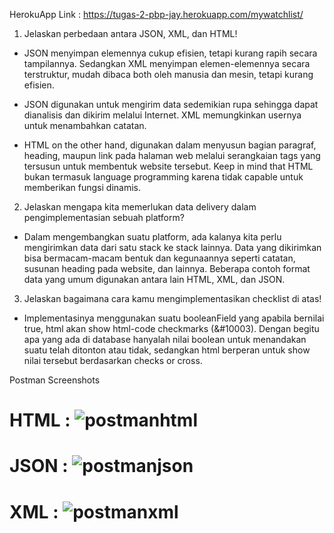 HerokuApp Link : https://tugas-2-pbp-jay.herokuapp.com/mywatchlist/

1. Jelaskan perbedaan antara JSON, XML, dan HTML!
  
  - JSON menyimpan elemennya cukup efisien, tetapi kurang rapih secara tampilannya. Sedangkan XML menyimpan elemen-elemennya secara terstruktur, mudah dibaca both oleh 
  manusia dan mesin, tetapi kurang efisien.

  - JSON digunakan untuk mengirim data sedemikian rupa sehingga dapat dianalisis dan dikirim melalui Internet. XML memungkinkan usernya untuk menambahkan catatan.

  - HTML on the other hand, digunakan dalam menyusun bagian paragraf, heading, maupun link pada halaman web melalui serangkaian tags yang tersusun untuk membentuk website 
  tersebut. Keep in mind that HTML bukan termasuk language programming karena tidak capable untuk memberikan fungsi dinamis.
  
2. Jelaskan mengapa kita memerlukan data delivery dalam pengimplementasian sebuah platform?
  
  - Dalam mengembangkan suatu platform, ada kalanya kita perlu mengirimkan data dari satu stack ke stack lainnya. Data yang dikirimkan bisa bermacam-macam bentuk dan 
  kegunaannya seperti catatan, susunan heading pada website, dan lainnya. Beberapa contoh format data yang umum digunakan antara lain HTML, XML, dan JSON.

3. Jelaskan bagaimana cara kamu mengimplementasikan checklist di atas!

  - Implementasinya menggunakan suatu booleanField yang apabila bernilai true, html akan show html-code checkmarks (&#10003). Dengan begitu apa yang ada di database 
  hanyalah nilai boolean untuk menandakan suatu telah ditonton atau tidak, sedangkan html berperan untuk show nilai tersebut berdasarkan checks or cross.
  
Postman Screenshots
  # HTML : ![postmanhtml](https://user-images.githubusercontent.com/103520002/191259358-c8d4e4a5-efdb-4c9a-a58d-2c8d5ec5e1dc.png)
  # JSON : ![postmanjson](https://user-images.githubusercontent.com/103520002/191259417-0600266b-63c1-45af-8e2f-60ecb3c70d9f.png)
  # XML  : ![postmanxml](https://user-images.githubusercontent.com/103520002/191259463-f712a372-a8ac-4f0e-b614-cde179603a4c.png)
